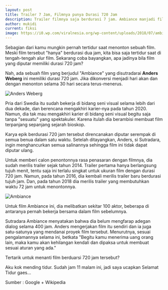 ```yaml
---
layout: post
title: Trailer 7 Jam, Filmnya punya Durasi 720 Jam
description: Trailer filmnya saja berdurasi 7 jam. Ambiance manjadi film berdurasi terpanjang sepanjang masa dengan durasi 720 jam atau 30 hari.
author: mukidi
current: fiksi
image: https://i0.wp.com/viralnesia.org/wp-content/uploads/2018/07/ambiance-1-768x576.jpg
---
```

Sebagian dari kamu mungkin pernah tertidur saat menonton sebuah film. Meski film tersebut "hanya" berdurasi dua jam, kita bisa saja tertidur saat di tengah-tengah alur film. Sekarang coba bayangkan, apa jadinya bila film yang diputar memiliki durasi 720 jam?

Nah, ada sebuah film yang berjudul "Ambiance" yang disutradarai **Anders Weberg** ini memiliki durasi 720 jam. Jika dikonversi menjadi hari akan dan dengan menonton selama 30 hari secara terus-menerus.

![Anders Weberg](https://e.rpp-noticias.io/normal/2014/08/26/1426665.jpg)

Pria dari Swedia itu sudah bekerja di bidang seni visual selama lebih dari dua dekade, dan berencana mengakhiri karier-nya pada tahun 2020. Namun, dia tak mau mengakhiri karier di bidang seni visual begitu saja tanpa "sesuatu" yang spektakuler. Karena itulah dia berambisi membuat film terpanjang sepanjang sejarah bioskop.

Karya epik berdurasi 720 jam tersebut direncanakan diputar serempak di semua benua dalam satu waktu. Setelah ditayangkan, Anders, si Sutradara, ingin menghancurkan semua salinannya sehingga film ini tidak dapat diputar ulang.

Untuk memberi calon penontonnya rasa penasaran dengan filmnya, dia sudah merilis trailer sejak tahun 2014. Trailer pertama hanya berlangsung tujuh menit, tentu saja ini terlalu singkat untuk ukuran film dengan durasi 720 jam. Namun, pada tahun 2016, dia kembali merilis trailer baru berdurasi tujuh jam. Dan, pada tahun 2018 dia merilis trailer yang membutuhkan waktu 72 jam untuk menontonnya.

![Ambiance](https://viralnesia.org/wp-content/uploads/2018/07/ambiance-1-768x576.jpg)

Untuk film Ambiance ini, dia melibatkan sekitar 100 aktor, beberapa di antaranya pernah bekerja bersama dalam film sebelumnya.

Sutradara Ambiance menyatakan bahwa dia belum mengfarap adegan dialog selama 400 jam. Anders mengerjakan film itu sendiri dan ia juga satu-satunya yang mendanai proyek film tersebut. Menurutnya, sesuai pengalamannya selama ini, betkata "Begitu kamu menerima uang orang lain, maka kamu akan kehilangan kendali dan dipaksa untuk membuat sesuai aturan yang ada."

Tertarik untuk menanti film berduarsi 720 jam tersebut?

Aku kok mending tidur. Sudah jam 11 malam ini, jadi saya ucapkan Selamat Tidur gaes...

Sumber : Google + Wikipedia
